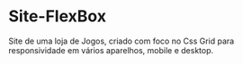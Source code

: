 # Site-FlexBox
Site de uma loja de Jogos, criado com foco no Css Grid para responsividade em vários aparelhos, mobile e desktop.
<br>

